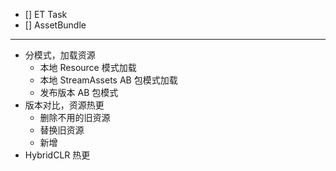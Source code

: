 ﻿- [] ET Task
- [] AssetBundle



---

- 分模式，加载资源
  - 本地 Resource 模式加载
  - 本地 StreamAssets AB 包模式加载
  - 发布版本 AB 包模式
- 版本对比，资源热更
  - 删除不用的旧资源
  - 替换旧资源
  - 新增
- HybridCLR 热更